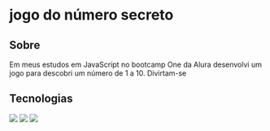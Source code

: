 <h1> jogo do número secreto </h1> 
<h2> Sobre </h2>

<p>Em meus estudos em JavaScript no bootcamp One da Alura desenvolvi um jogo para descobri um número de 1 a 10. Divirtam-se</p>

## Tecnologias

<div>
  
  <img src="https://img.shields.io/badge/HTML-239120?style=for-the-badge&logo=html5&logoColor=white">
  <img src="https://img.shields.io/badge/CSS-1572B6?style=for-the-badge&logo=css3&logoColor=white">
  <img src="https://img.shields.io/badge/JavaScript-F7DF1E?style=for-the-badge&logo=javascript&logoColor=black">
  
</div>

